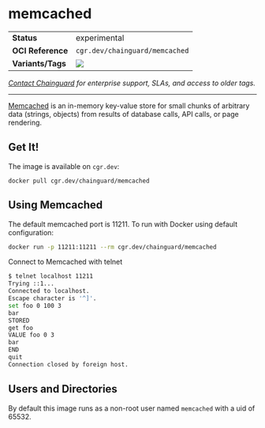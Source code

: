 <!--monopod:start-->
# memcached
| | |
| - | - |
| **Status** | experimental |
| **OCI Reference** | `cgr.dev/chainguard/memcached` |
| **Variants/Tags** | ![](https://storage.googleapis.com/chainguard-images-build-outputs/summary/memcached.svg) |

*[Contact Chainguard](https://www.chainguard.dev/chainguard-images) for enterprise support, SLAs, and access to older tags.*

---
<!--monopod:end-->

[Memcached](https://memcached.org/) is an in-memory key-value store for small chunks of arbitrary data (strings, objects) from results of database calls, API calls, or page rendering.

## Get It!

The image is available on `cgr.dev`:

```
docker pull cgr.dev/chainguard/memcached
```

## Using Memcached

The default memcached port is 11211.
To run with Docker using default configuration:

```sh
docker run -p 11211:11211 --rm cgr.dev/chainguard/memcached
```

Connect to Memcached with telnet

```sh
$ telnet localhost 11211
Trying ::1...
Connected to localhost.
Escape character is '^]'.
set foo 0 100 3  
bar
STORED
get foo 
VALUE foo 0 3
bar
END
quit
Connection closed by foreign host.
```

## Users and Directories

By default this image runs as a non-root user named `memcached` with a uid of 65532.
